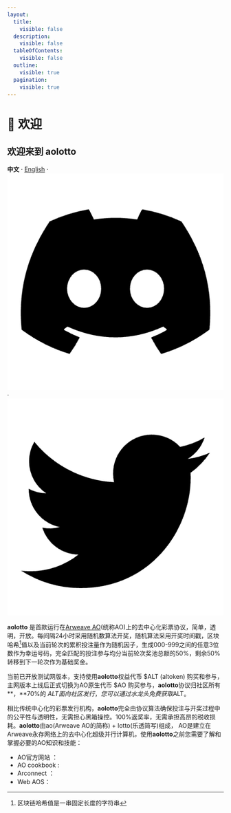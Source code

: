 ```yaml
---
layout:
  title:
    visible: false
  description:
    visible: false
  tableOfContents:
    visible: false
  outline:
    visible: true
  pagination:
    visible: true
---
```


# 👋 欢迎

## 欢迎来到 aolotto

**中文**   ·  [English](https://app.gitbook.com/o/AzAtUG8KaYiRbwGNfg5q/s/WWmCSvEP25hXbkY0uqAH/)    ·  <img src=".gitbook/assets/image (2).png" alt="" data-size="line">  ·  <img src=".gitbook/assets/image (3).png" alt="" data-size="line">

**aolotto** 是首款运行在[Arweave AO](https://ao.arweave.dev/)(统称AO)上的去中心化彩票协议，简单，透明，开放。每间隔24小时采用随机数算法开奖，随机算法采用开奖时间戳，区块哈希[^1]值以及当前轮次的累积投注量作为随机因子，生成000-999之间的任意3位数作为幸运号码，完全匹配的投注参与均分当前轮次奖池总额的50%，剩余50%转移到下一轮次作为基础奖金。

当前已开放测试网版本，支持使用**aolotto**权益代币 $ALT (altoken) 购买和参与，主网版本上线后正式切换为AO原生代币 $AO 购买参与，**aolotto**协议归社区所有**，**70%的 $ALT 面向社区发行，您可以通过水龙头免费获取$ALT。

相比传统中心化的彩票发行机构，**aolotto**完全由协议算法确保投注与开奖过程中的公平性与透明性，无需担心黑箱操控。100%返奖率，无需承担高昂的税收损耗。**aolotto**由ao(Arweave AO的简称) + lotto(乐透简写)组成， AO是建立在Arweave永存网络上的去中心化超级并行计算机，使用**aolotto**之前您需要了解和掌握必要的AO知识和技能：

* AO官方网站 ：
* AO cookbook :
* Arconnect ：
* Web AOS：



[^1]: 区块链哈希值是一串固定长度的字符串
